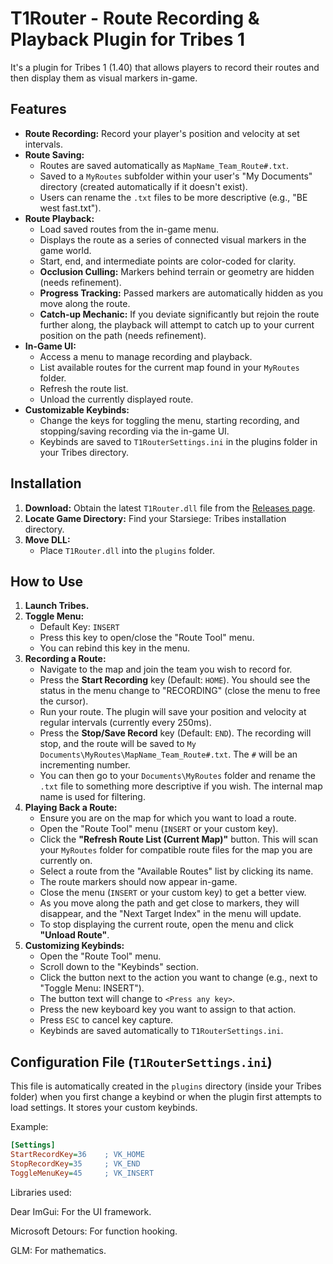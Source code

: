 # T1Router - Route Recording & Playback Plugin for Tribes 1

It's a plugin for Tribes 1 (1.40) that allows players to record their routes and then display them as visual markers in-game.

## Features

*   **Route Recording:** Record your player's position and velocity at set intervals.
*   **Route Saving:**
    *   Routes are saved automatically as `MapName_Team_Route#.txt`.
    *   Saved to a `MyRoutes` subfolder within your user's "My Documents" directory (created automatically if it doesn't exist).
    *   Users can rename the `.txt` files to be more descriptive (e.g., "BE west fast.txt").
*   **Route Playback:**
    *   Load saved routes from the in-game menu.
    *   Displays the route as a series of connected visual markers in the game world.
    *   Start, end, and intermediate points are color-coded for clarity.
    *   **Occlusion Culling:** Markers behind terrain or geometry are hidden (needs refinement).
    *   **Progress Tracking:** Passed markers are automatically hidden as you move along the route.
    *   **Catch-up Mechanic:** If you deviate significantly but rejoin the route further along, the playback will attempt to catch up to your current position on the path (needs refinement).
*   **In-Game UI:**
    *   Access a menu to manage recording and playback.
    *   List available routes for the current map found in your `MyRoutes` folder.
    *   Refresh the route list.
    *   Unload the currently displayed route.
*   **Customizable Keybinds:**
    *   Change the keys for toggling the menu, starting recording, and stopping/saving recording via the in-game UI.
    *   Keybinds are saved to `T1RouterSettings.ini` in the plugins folder in your Tribes directory.

## Installation

1.  **Download:** Obtain the latest `T1Router.dll` file from the [Releases page](https://github.com/shadoh420/T1Router_public/releases).
2.  **Locate Game Directory:** Find your Starsiege: Tribes installation directory.
3.  **Move DLL:**
    *   Place `T1Router.dll` into the `plugins` folder.

## How to Use

1.  **Launch Tribes.** 
2.  **Toggle Menu:**
    *   Default Key: `INSERT`
    *   Press this key to open/close the "Route Tool" menu.
    *   You can rebind this key in the menu.
3.  **Recording a Route:**
    *   Navigate to the map and join the team you wish to record for.
    *   Press the **Start Recording** key (Default: `HOME`). You should see the status in the menu change to "RECORDING" (close the menu to free the cursor).
    *   Run your route. The plugin will save your position and velocity at regular intervals (currently every 250ms).
    *   Press the **Stop/Save Record** key (Default: `END`). The recording will stop, and the route will be saved to `My Documents\MyRoutes\MapName_Team_Route#.txt`. The `#` will be an incrementing number.
    *   You can then go to your `Documents\MyRoutes` folder and rename the `.txt` file to something more descriptive if you wish. The internal map name is used for filtering.
4.  **Playing Back a Route:**
    *   Ensure you are on the map for which you want to load a route.
    *   Open the "Route Tool" menu (`INSERT` or your custom key).
    *   Click the **"Refresh Route List (Current Map)"** button. This will scan your `MyRoutes` folder for compatible route files for the map you are currently on.
    *   Select a route from the "Available Routes" list by clicking its name.
    *   The route markers should now appear in-game.
    *   Close the menu (`INSERT` or your custom key) to get a better view.
    *   As you move along the path and get close to markers, they will disappear, and the "Next Target Index" in the menu will update.
    *   To stop displaying the current route, open the menu and click **"Unload Route"**.
5.  **Customizing Keybinds:**
    *   Open the "Route Tool" menu.
    *   Scroll down to the "Keybinds" section.
    *   Click the button next to the action you want to change (e.g., next to "Toggle Menu: INSERT").
    *   The button text will change to `<Press any key>`.
    *   Press the new keyboard key you want to assign to that action.
    *   Press `ESC` to cancel key capture.
    *   Keybinds are saved automatically to `T1RouterSettings.ini`.

## Configuration File (`T1RouterSettings.ini`)

This file is automatically created in the `plugins` directory (inside your Tribes folder) when you first change a keybind or when the plugin first attempts to load settings. It stores your custom keybinds.

Example:
```ini
[Settings]
StartRecordKey=36    ; VK_HOME
StopRecordKey=35     ; VK_END
ToggleMenuKey=45     ; VK_INSERT
```

Libraries used:

Dear ImGui: For the UI framework.

Microsoft Detours: For function hooking.

GLM: For mathematics.

